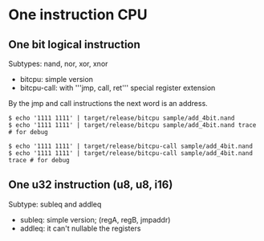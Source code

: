# One instruction CPU

## One bit logical instruction
Subtypes: nand, nor, xor, xnor

* bitcpu: simple version
* bitcpu-call: with '''jmp, call, ret''' special register extension

By the jmp and call instructions the next word is an address.


    $ echo '1111 1111' | target/release/bitcpu sample/add_4bit.nand
    $ echo '1111 1111' | target/release/bitcpu sample/add_4bit.nand trace # for debug

    $ echo '1111 1111' | target/release/bitcpu-call sample/add_4bit.nand
    $ echo '1111 1111' | target/release/bitcpu-call sample/add_4bit.nand trace # for debug

## One u32 instruction (u8, u8, i16)
Subtype: subleq and addleq

* subleq: simple version; (regA, regB, jmpaddr)
* addleq: it can't nullable the registers
